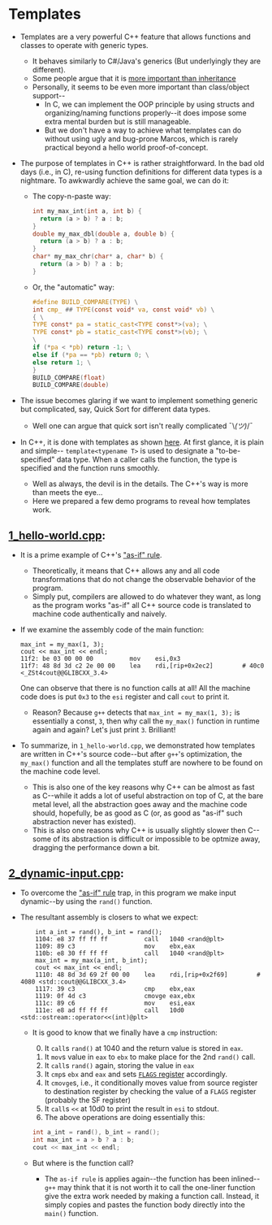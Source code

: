 # Templates

* Templates are a very powerful C++ feature that allows functions and classes
to operate with generic types.
    * It behaves similarly to C#/Java's generics (But underlyingly they are different).
    * Some people argue that it is [more important than inheritance](https://youtu.be/HqsEHG0QJXU?t=133)
    * Personally, it seems to be even more important than class/object support--
        * In C, we can implement the OOP principle by using structs and
          organizing/naming functions properly--it does impose some extra
          mental burden but is still manageable.
        * But we don't have a way to achieve what templates can do without
          using ugly and bug-prone Marcos, which is rarely practical beyond
          a hello world proof-of-concept.

* The purpose of templates in C++ is rather straightforward. In the bad old days (i.e., in C), re-using function
definitions for different data types is a nightmare. To awkwardly achieve the same goal, we can do it:
  * The copy-n-paste way:
    ```C
    int my_max_int(int a, int b) {
      return (a > b) ? a : b;
    }
    double my_max_dbl(double a, double b) {
      return (a > b) ? a : b;
    }
    char* my_max_chr(char* a, char* b) {
      return (a > b) ? a : b;
    }
    ```
  * Or, the "automatic" way:
    ```C
    #define BUILD_COMPARE(TYPE) \
    int cmp_ ## TYPE(const void* va, const void* vb) \
    { \
    TYPE const* pa = static_cast<TYPE const*>(va); \
    TYPE const* pb = static_cast<TYPE const*>(vb); \
    \
    if (*pa < *pb) return -1; \
    else if (*pa == *pb) return 0; \
    else return 1; \
    }
    BUILD_COMPARE(float)
    BUILD_COMPARE(double)
    ```

* The issue becomes glaring if we want to implement something generic but complicated, say, Quick Sort
  for different data types.
  * Well one can argue that quick sort isn't really complicated ¯\\_(ツ)_/¯

* In C++, it is done with templates as shown [here](./1_hello-world.cpp). At first glance, it is plain and simple--
`template<typename T>` is used to designate a "to-be-specified" data type. When a caller calls the function, the
type is specified and the function runs smoothly.
  * Well as always, the devil is in the details. The C++'s way is more than meets the eye...
  * Here we prepared a few demo programs to reveal how templates work.

## [1_hello-world.cpp](./1_hello-world.cpp):

* It is a prime example of C++'s ["as-if" rule](https://en.cppreference.com/w/cpp/language/as_if).
  * Theoretically, it means that C++ allows any and all code transformations that do not change the observable
  behavior of the program.
  * Simply put, compilers are allowed to do whatever they want, as long as the program works "as-if" all C++ source
  code is translated to machine code authentically and naively.

* If we examine the assembly code of the main function:
  ```assembly
  max_int = my_max(1, 3);
  cout << max_int << endl;
  11f2:	be 03 00 00 00       	mov    esi,0x3
  11f7:	48 8d 3d c2 2e 00 00 	lea    rdi,[rip+0x2ec2]        # 40c0 <_ZSt4cout@@GLIBCXX_3.4>
  ```
  One can observe that there is no function calls at all! All the machine code does is put `0x3` to the
  `esi` register and call `cout` to print it.
  * Reason? Because `g++` detects that `max_int = my_max(1, 3);` is essentially a const, `3`, then why call the
  `my_max()` function in runtime again and again? Let's just print `3`. Brilliant!

* To summarize, in `1_hello-world.cpp`, we demonstrated how templates are written in C++'s source code--but after
`g++`'s optimization, the `my_max()` function and all the templates stuff are nowhere to be found on the
machine code level.
  * This is also one of the key reasons why C++ can be almost as fast as C--while it adds a lot of useful abstraction
  on top of C, at the bare metal level, all the abstraction goes away and the machine code should, hopefully, be
  as good as C (or, as good as "as-if" such abstraction never has existed).
  * This is also one reasons why C++ is usually slightly slower then C--some of its abstraction is
  difficult or impossible to be optmize away, dragging the performance down a bit.

## [2_dynamic-input.cpp](./2_dynamic-input.cpp):

* To overcome the ["as-if" rule](https://en.cppreference.com/w/cpp/language/as_if) trap, in this program
we make input dynamic--by using the `rand()` function.

* The resultant assembly is closers to what we expect:
  ```assembly
      int a_int = rand(), b_int = rand();
      1104:	e8 37 ff ff ff       	call   1040 <rand@plt>
      1109:	89 c3                	mov    ebx,eax
      110b:	e8 30 ff ff ff       	call   1040 <rand@plt>
      max_int = my_max(a_int, b_int);
      cout << max_int << endl;
      1110:	48 8d 3d 69 2f 00 00 	lea    rdi,[rip+0x2f69]        # 4080 <std::cout@@GLIBCXX_3.4>
      1117:	39 c3                	cmp    ebx,eax
      1119:	0f 4d c3             	cmovge eax,ebx
      111c:	89 c6                	mov    esi,eax
      111e:	e8 ad ff ff ff       	call   10d0 <std::ostream::operator<<(int)@plt>
  ```
  * It is good to know that we finally have a `cmp` instruction:

    0. It `call`s `rand()` at 1040 and the return value is stored in `eax`.
    0. It `mov`s value in `eax` to `ebx` to make place for the 2nd `rand()` call.
    0. It `call`s `rand()` again, storing the value in `eax`
    0. It `cmp`s `ebx` and `eax` and sets [`FLAGS` register](https://en.wikipedia.org/wiki/FLAGS_register) accordingly.
    0. It `cmovge`s, i.e., it conditionally moves value from source register to destination register
    by checking the value of a `FLAGS` register (probably the SF register)
    0. It `call`s `<<` at 10d0 to print the result in `esi` to stdout.
    0. The above operations are doing essentially this:
    ```C
    int a_int = rand(), b_int = rand();
    int max_int = a > b ? a : b;
    cout << max_int << endl;
    ```
  * But where is the function call?
    * The `as-if rule` is applies again--the function has been inlined--`g++` may think that it is not worth it
    to call the one-liner function give the extra work needed by making a function call. Instead, it simply
    copies and pastes the function body directly into the `main()` function.